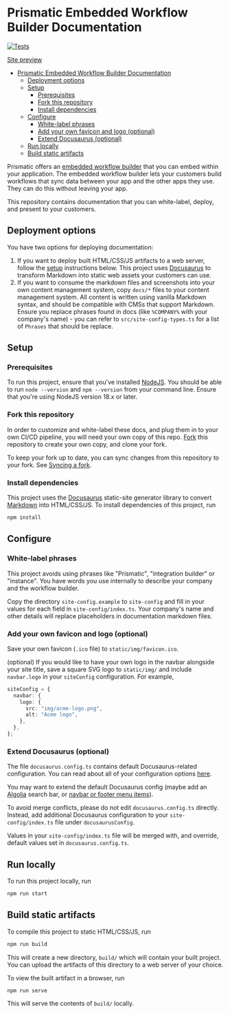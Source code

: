<!-- TOC updateOnSave:true -->

# Prismatic Embedded Workflow Builder Documentation

[![Tests](https://github.com/prismatic-io/embedded-workflow-builder-docs/actions/workflows/tests.yaml/badge.svg)](https://github.com/prismatic-io/embedded-workflow-builder-docs/actions/workflows/tests.yaml)

[Site preview](https://embedded-workflow-builder.netlify.app)

- [Prismatic Embedded Workflow Builder Documentation](#prismatic-embedded-workflow-builder-documentation)
  - [Deployment options](#deployment-options)
  - [Setup](#setup)
    - [Prerequisites](#prerequisites)
    - [Fork this repository](#fork-this-repository)
    - [Install dependencies](#install-dependencies)
  - [Configure](#configure)
    - [White-label phrases](#white-label-phrases)
    - [Add your own favicon and logo (optional)](#add-your-own-favicon-and-logo-optional)
    - [Extend Docusaurus (optional)](#extend-docusaurus-optional)
  - [Run locally](#run-locally)
  - [Build static artifacts](#build-static-artifacts)

Prismatic offers an [embedded workflow builder](https://prismatic.io/docs/embed/workflow-builder/) that you can embed within your application.
The embedded workflow builder lets your customers build workflows that sync data between your app and the other apps they use.
They can do this without leaving your app.

This repository contains documentation that you can white-label, deploy, and present to your customers.

## Deployment options

You have two options for deploying documentation:

1. If you want to deploy built HTML/CSS/JS artifacts to a web server, follow the [setup](#setup) instructions below. This project uses [Docusaurus](https://docusaurus.io/docs/) to transform Markdown into static web assets your customers can use.
2. If you want to consume the markdown files and screenshots into your own content management system, copy `docs/*` files to your content management system. All content is written using vanilla Markdown syntax, and should be compatible with CMSs that support Markdown. Ensure you replace phrases found in docs (like `%COMPANY%` with your company's name) - you can refer to `src/site-config-types.ts` for a list of `Phrases` that should be replace.

## Setup

### Prerequisites

To run this project, ensure that you've installed [NodeJS](https://nodejs.org/en). You should be able to run `node --version` and `npm --version` from your command line.
Ensure that you're using NodeJS version 18.x or later.

### Fork this repository

In order to customize and white-label these docs, and plug them in to your own CI/CD pipeline, you will need your own copy of this repo.
[Fork](https://github.com/prismatic-io/embedded-workflow-builder-docs/fork) this repository to create your own copy, and clone your fork.

To keep your fork up to date, you can sync changes from this repository to your fork.
See [Syncing a fork](https://docs.github.com/en/pull-requests/collaborating-with-pull-requests/working-with-forks/syncing-a-fork).

### Install dependencies

This project uses the [Docusaurus](https://docusaurus.io/) static-site generator library to convert [Markdown](https://www.markdownguide.org/) into HTML/CSS/JS.
To install dependencies of this project, run

```bash
npm install
```

## Configure

### White-label phrases

This project avoids using phrases like "Prismatic", "integration builder" or "instance".
You have words you use internally to describe your company and the workflow builder.

Copy the directory `site-config.example` to `site-config` and fill in your values for each field in `site-config/index.ts`.
Your company's name and other details will replace placeholders in documentation markdown files.

### Add your own favicon and logo (optional)

Save your own favicon (`.ico` file) to `static/img/favicon.ico`.

(optional) If you would like to have your own logo in the navbar alongside your site title, save a square SVG logo to `static/img/` and include `navbar.logo` in your `siteConfig` configuration.
For example,

```typescript
siteConfig = {
  navbar: {
    logo: {
      src: "img/acme-logo.png",
      alt: "Acme logo",
    },
  },
};
```

### Extend Docusaurus (optional)

The file `docusaurus.config.ts` contains default Docusaurus-related configuration.
You can read about all of your configuration options [here](https://docusaurus.io/docs/api/docusaurus-config).

You may want to extend the default Docusaurus config (maybe add an [Algolia](https://docusaurus.io/docs/search#using-algolia-docsearch) search bar, or [navbar or footer menu items](https://docusaurus.io/docs/api/docusaurus-config#themeConfig)).

To avoid merge conflicts, please do not edit `docusaurus.config.ts` directly.
Instead, add additional Docusaurus configuration to your `site-config/index.ts` file under `docusaurusConfig`.

Values in your `site-config/index.ts` file will be merged with, and override, default values set in `docusaurus.config.ts`.

## Run locally

To run this project locally, run

```bash
npm run start
```

## Build static artifacts

To compile this project to static HTML/CSS/JS, run

```bash
npm run build
```

This will create a new directory, `build/` which will contain your built project.
You can upload the artifacts of this directory to a web server of your choice.

To view the built artifact in a browser, run

```bash
npm run serve
```

This will serve the contents of `build/` locally.
